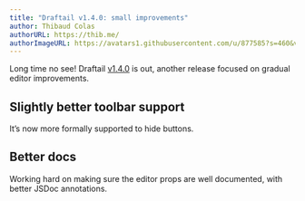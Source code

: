 ```yaml
---
title: "Draftail v1.4.0: small improvements"
author: Thibaud Colas
authorURL: https://thib.me/
authorImageURL: https://avatars1.githubusercontent.com/u/877585?s=460&v=4
---
```


Long time no see! Draftail [v1.4.0](https://github.com/springload/draftail/blob/main/CHANGELOG.md#v140) is out, another release focused on gradual editor improvements.

<!-- truncate -->

## Slightly better toolbar support

It’s now more formally supported to hide buttons.

## Better docs

Working hard on making sure the editor props are well documented, with better JSDoc annotations.
